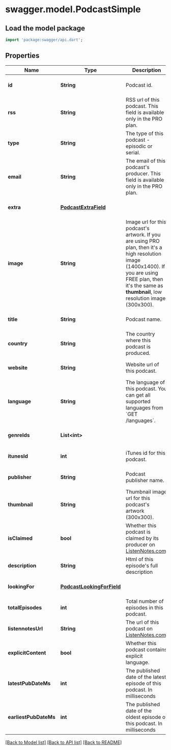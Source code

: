 # swagger.model.PodcastSimple

## Load the model package
```dart
import 'package:swagger/api.dart';
```

## Properties
Name | Type | Description | Notes
------------ | ------------- | ------------- | -------------
**id** | **String** | Podcast id. | [optional] [default to null]
**rss** | **String** | RSS url of this podcast. This field is available only in the PRO plan. | [optional] [default to null]
**type** | **String** | The type of this podcast - episodic or serial. | [optional] [default to null]
**email** | **String** | The email of this podcast&#x27;s producer. This field is available only in the PRO plan. | [optional] [default to null]
**extra** | [**PodcastExtraField**](PodcastExtraField.md) |  | [optional] [default to null]
**image** | **String** | Image url for this podcast&#x27;s artwork. If you are using PRO plan, then it&#x27;s a high resolution image (1400x1400). If you are using FREE plan, then it&#x27;s the same as **thumbnail**, low resolution image (300x300).  | [optional] [default to null]
**title** | **String** | Podcast name. | [optional] [default to null]
**country** | **String** | The country where this podcast is produced. | [optional] [default to null]
**website** | **String** | Website url of this podcast. | [optional] [default to null]
**language** | **String** | The language of this podcast. You can get all supported languages from &#x60;GET /languages&#x60;. | [optional] [default to null]
**genreIds** | **List&lt;int&gt;** |  | [optional] [default to []]
**itunesId** | **int** | iTunes id for this podcast. | [optional] [default to null]
**publisher** | **String** | Podcast publisher name. | [optional] [default to null]
**thumbnail** | **String** | Thumbnail image url for this podcast&#x27;s artwork (300x300). | [optional] [default to null]
**isClaimed** | **bool** | Whether this podcast is claimed by its producer on [ListenNotes.com](https://www.ListenNotes.com). | [optional] [default to null]
**description** | **String** | Html of this episode&#x27;s full description | [optional] [default to null]
**lookingFor** | [**PodcastLookingForField**](PodcastLookingForField.md) |  | [optional] [default to null]
**totalEpisodes** | **int** | Total number of episodes in this podcast. | [optional] [default to null]
**listennotesUrl** | **String** | The url of this podcast on [ListenNotes.com](https://www.ListenNotes.com). | [optional] [default to null]
**explicitContent** | **bool** | Whether this podcast contains explicit language. | [optional] [default to null]
**latestPubDateMs** | **int** | The published date of the latest episode of this podcast. In milliseconds | [optional] [default to null]
**earliestPubDateMs** | **int** | The published date of the oldest episode of this podcast. In milliseconds | [optional] [default to null]

[[Back to Model list]](../README.md#documentation-for-models) [[Back to API list]](../README.md#documentation-for-api-endpoints) [[Back to README]](../README.md)

